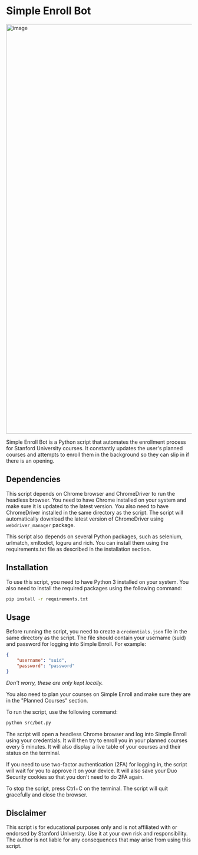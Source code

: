 # Simple Enroll Bot
<img width="1109" alt="image" src="https://user-images.githubusercontent.com/20829244/228094306-074b83fe-eebb-43f0-b81c-890d5964dcfd.png">

Simple Enroll Bot is a Python script that automates the enrollment process for Stanford University courses. It constantly updates the user's planned courses and attempts to enroll them in the background so they can slip in if there is an opening.



## Dependencies

This script depends on Chrome browser and ChromeDriver to run the headless browser. You need to have Chrome installed on your system and make sure it is updated to the latest version. You also need to have ChromeDriver installed in the same directory as the script. The script will automatically download the latest version of ChromeDriver using `webdriver_manager` package.

This script also depends on several Python packages, such as selenium, urlmatch, xmltodict, loguru and rich. You can install them using the requirements.txt file as described in the installation section.

## Installation

To use this script, you need to have Python 3 installed on your system. You also need to install the required packages using the following command:

```bash
pip install -r requirements.txt
```

## Usage

Before running the script, you need to create a `credentials.json` file in the same directory as the script. The file should contain your username (suid) and password for logging into Simple Enroll. For example:

```json
{
    "username": "suid",
    "password": "password"
}
```

*Don't worry, these are only kept locally.*

You also need to plan your courses on Simple Enroll and make sure they are in the "Planned Courses" section.

To run the script, use the following command:

```bash
python src/bot.py
```

The script will open a headless Chrome browser and log into Simple Enroll using your credentials. It will then try to enroll you in your planned courses every 5 minutes. It will also display a live table of your courses and their status on the terminal.

If you need to use two-factor authentication (2FA) for logging in, the script will wait for you to approve it on your device. It will also save your Duo Security cookies so that you don't need to do 2FA again.

To stop the script, press Ctrl+C on the terminal. The script will quit gracefully and close the browser.

## Disclaimer

This script is for educational purposes only and is not affiliated with or endorsed by Stanford University. Use it at your own risk and responsibility. The author is not liable for any consequences that may arise from using this script.

